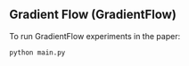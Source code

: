 ## Gradient Flow (GradientFlow)

To run GradientFlow experiments in the paper:
```
python main.py
```